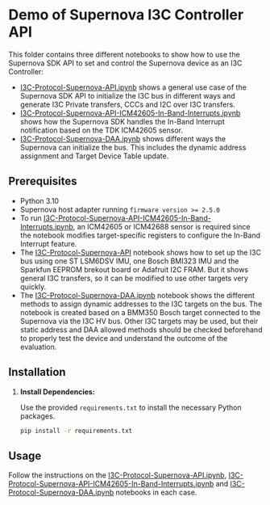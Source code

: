 # Demo of Supernova I3C Controller API

This folder contains three different notebooks to show how to use the Supernova SDK API to set and control the Supernova device as an I3C Controller:

- [I3C-Protocol-Supernova-API.ipynb](I3C-Protocol-Supernova-API.ipynb) shows a general use case of the Supernova SDK API to initialize the I3C bus in different ways and generate I3C Private transfers, CCCs and I2C over I3C transfers.
- [I3C-Protocol-Supernova-API-ICM42605-In-Band-Interrupts.ipynb](I3C-Protocol-Supernova-API-ICM42605-In-Band-Interrupts.ipynb) shows how the Supernova SDK handles the In-Band Interrupt notification based on the TDK ICM42605 sensor.
- [I3C-Protocol-Supernova-DAA.ipynb](I3C-Protocol-Supernova-DAA.ipynb) shows different ways the Supernova can initialize the bus. This includes the dynamic address assignment and Target Device Table update.

## Prerequisites

- Python 3.10
- Supernova host adapter running `firmware version >= 2.5.0`
- To run [I3C-Protocol-Supernova-API-ICM42605-In-Band-Interrupts.ipynb](I3C-Protocol-Supernova-API-ICM42605-In-Band-Interrupts.ipynb), an ICM42605 or ICM42688 sensor is required since the notebook modifies target-specific registers to configure the In-Band Interrupt feature.
- The [I3C-Protocol-Supernova-API](I3C-Protocol-Supernova-API.ipynb) notebook shows how to set up the I3C bus using one ST LSM6DSV IMU, one Bosch BMI323 IMU and the Sparkfun EEPROM brekout board or Adafruit I2C FRAM. But it shows general I3C transfers, so it can be modified to use other targets very quickly.
- The [I3C-Protocol-Supernova-DAA.ipynb](I3C-Protocol-Supernova-DAA.ipynb) notebook shows the different methods to assign dynamic addresses to the I3C targets on the bus. The notebook is created based on a BMM350 Bosch target connected to the Supernova via the I3C HV bus. Other I3C targets may be used, but their static address and DAA allowed methods should be checked beforehand to properly test the device and understand the outcome of the evaluation.

## Installation

1. **Install Dependencies:**

   Use the provided `requirements.txt` to install the necessary Python packages.

   ```bash
   pip install -r requirements.txt
   ```

## Usage

Follow the instructions on the [I3C-Protocol-Supernova-API.ipynb](I3C-Protocol-Supernova-API.ipynb), [I3C-Protocol-Supernova-API-ICM42605-In-Band-Interrupts.ipynb](I3C-Protocol-Supernova-API-ICM42605-In-Band-Interrupts.ipynb) and [I3C-Protocol-Supernova-DAA.ipynb](I3C-Protocol-Supernova-DAA.ipynb) notebooks in each case.